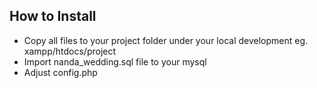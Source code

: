 ## How to Install
- Copy all files to your project folder under your local development eg. xampp/htdocs/project
- Import nanda_wedding.sql file to your mysql
- Adjust config.php 
